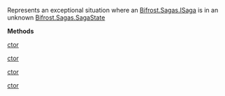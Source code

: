 Represents an exceptional situation where an [Bifrost.Sagas.ISaga](Bifrost.Sagas.ISaga) is in an unknown [Bifrost.Sagas.SagaState](Bifrost.Sagas.SagaState)

**Methods**

[ctor](Bifrost.Sagas.Exceptions.UnknownSagaStateException.ctor)


[ctor](Bifrost.Sagas.Exceptions.UnknownSagaStateException.ctor)


[ctor](Bifrost.Sagas.Exceptions.UnknownSagaStateException.ctor)


[ctor](Bifrost.Sagas.Exceptions.UnknownSagaStateException.ctor)
